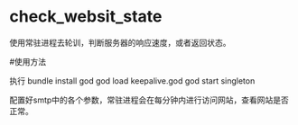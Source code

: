 # check_websit_state
使用常驻进程去轮训，判断服务器的响应速度，或者返回状态。

#使用方法

执行
        bundle install
        god
        god load keepalive.god
        god start singleton
    
配置好smtp中的各个参数，常驻进程会在每分钟内进行访问网站，查看网站是否正常。

